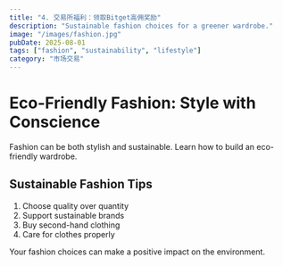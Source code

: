 ```yaml
---
title: "4. 交易所福利：领取Bitget高佣奖励"
description: "Sustainable fashion choices for a greener wardrobe."
image: "/images/fashion.jpg"
pubDate: 2025-08-01
tags: ["fashion", "sustainability", "lifestyle"]
category: "市场交易"
---
```


# Eco-Friendly Fashion: Style with Conscience

Fashion can be both stylish and sustainable. Learn how to build an eco-friendly wardrobe.

## Sustainable Fashion Tips

1. Choose quality over quantity
2. Support sustainable brands
3. Buy second-hand clothing
4. Care for clothes properly

Your fashion choices can make a positive impact on the environment.